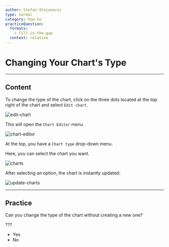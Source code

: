 ```yaml
---
author: Stefan-Stojanovic
type: normal
category: how-to
practiceQuestion:
  formats:
    - fill-in-the-gap
  context: relative
---
```


# Changing Your Chart's Type


---

## Content

To change the type of the chart, click on the three dots located at the top right of the chart and select `Edit chart`.

![edit-chart](https://img.enkipro.com/63a889f411f5b8763bdaf2b80b8d9f5a.png)

This will open the `Chart Editor` menu.

![chart-editor](https://img.enkipro.com/306efac73fb263756710861c31a655e1.png)

At the top, you have a `Chart type` drop-down menu.

Here, you can select the chart you want.

![charts](https://img.enkipro.com/39a2fa3687c64a35f737d3c650297a6d.gif)

After selecting an option, the chart is instantly updated:

![update-charts](https://img.enkipro.com/d4c85e725ef4e7d49b0309cae383fe37.gif)


---

## Practice

Can you change the type of the chart without creating a new one?

???

- Yes
- No
